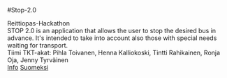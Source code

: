 #Stop-2.0

Reittiopas-Hackathon </br>
STOP 2.0 is an application that allows the user to stop the desired bus in advance. It's intended to take into account also those with special needs waiting for transport. </br>
Tiimi TKT-akat: Pihla Toivanen, Henna Kalliokoski, Tintti Rahikainen, Ronja Oja, Jenny Tyrväinen </br>
[Info](http://stop20hack.wix.com/stop-en)
[Suomeksi](http://stop20hack.wix.com/stop)
